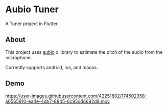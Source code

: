 # Aubio Tuner

A Tuner project in Flutter.

## About

This project uses [aubio](https://github.com/aubio/aubio) c library to estimate the pitch of the audio from the microphone.

Currently supports android, ios, and macos.


## Demo
https://user-images.githubusercontent.com/42251802/174502358-a0565910-ea4e-4db7-8845-6c95cdd682d9.mov

